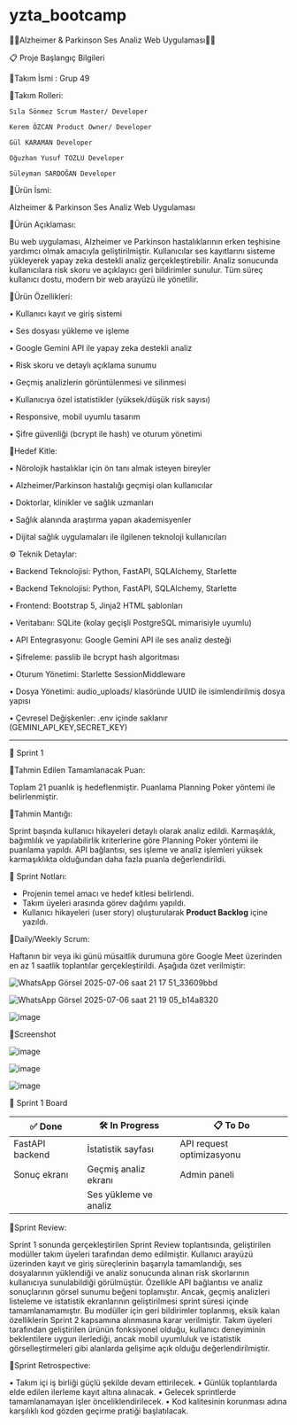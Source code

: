 # yzta_bootcamp

🚀🚀Alzheimer & Parkinson Ses Analiz Web Uygulaması🚀🚀



📋 Proje Başlangıç Bilgileri


🎯Takım İsmi : Grup 49


🎯Takım Rolleri:

    Sıla Sönmez	Scrum Master/ Developer
    
    Kerem ÖZCAN	Product Owner/ Developer
    
    Gül KARAMAN	Developer
    
    Oğuzhan Yusuf TOZLU	Developer
    
    Süleyman SARDOĞAN Developer
    
    
🎯Ürün İsmi:

Alzheimer & Parkinson Ses Analiz Web Uygulaması


🎯Ürün Açıklaması:

Bu web uygulaması, Alzheimer ve Parkinson hastalıklarının erken teşhisine yardımcı olmak amacıyla geliştirilmiştir. Kullanıcılar ses kayıtlarını sisteme yükleyerek yapay zeka destekli analiz gerçekleştirebilir. Analiz sonucunda kullanıcılara risk skoru ve açıklayıcı geri bildirimler sunulur. Tüm süreç kullanıcı dostu, modern bir web arayüzü ile yönetilir.


🎯Ürün Özellikleri:

•	Kullanıcı kayıt ve giriş sistemi

•	Ses dosyası yükleme ve işleme

•	Google Gemini API ile yapay zeka destekli analiz

•	Risk skoru ve detaylı açıklama sunumu

•	Geçmiş analizlerin görüntülenmesi ve silinmesi

•	 Kullanıcıya özel istatistikler (yüksek/düşük risk sayısı)

•	Responsive, mobil uyumlu tasarım

•	 Şifre güvenliği (bcrypt ile hash) ve oturum yönetimi


🎯Hedef Kitle:

•	 Nörolojik hastalıklar için ön tanı almak isteyen bireyler

•	Alzheimer/Parkinson hastalığı geçmişi olan kullanıcılar

•	 Doktorlar, klinikler ve sağlık uzmanları

•	 Sağlık alanında araştırma yapan akademisyenler

•	Dijital sağlık uygulamaları ile ilgilenen teknoloji kullanıcıları


⚙️ Teknik Detaylar:

•	Backend Teknolojisi: Python, FastAPI, SQLAlchemy, Starlette

•	Backend Teknolojisi: Python, FastAPI, SQLAlchemy, Starlette

•	Frontend: Bootstrap 5, Jinja2 HTML şablonları

•	Veritabanı: SQLite (kolay geçişli PostgreSQL mimarisiyle uyumlu)

•	API Entegrasyonu: Google Gemini API ile ses analiz desteği

•	Şifreleme: passlib ile bcrypt hash algoritması

•	Oturum Yönetimi: Starlette SessionMiddleware

•	Dosya Yönetimi: audio_uploads/ klasöründe UUID ile isimlendirilmiş dosya yapısı

•	Çevresel Değişkenler: .env içinde saklanır (GEMINI_API_KEY,SECRET_KEY)


---------------------------------------------------------------------------------------------------------------------------------------------------------------------------------------------------------------------------------------------


📝 Sprint 1

📌Tahmin Edilen Tamamlanacak Puan:

Toplam 21 puanlık iş hedeflenmiştir. Puanlama Planning Poker yöntemi ile belirlenmiştir.


📌Tahmin Mantığı:

Sprint başında kullanıcı hikayeleri detaylı olarak analiz edildi. Karmaşıklık, bağımlılık ve yapılabilirlik kriterlerine göre Planning Poker yöntemi ile puanlama yapıldı. API bağlantısı, ses işleme ve analiz işlemleri yüksek karmaşıklıkta olduğundan daha fazla puanla değerlendirildi.


📌 Sprint Notları:

- Projenin temel amacı ve hedef kitlesi belirlendi.
- Takım üyeleri arasında görev dağılımı yapıldı.
- Kullanıcı hikayeleri (user story) oluşturularak **Product Backlog** içine yazıldı.


📌Daily/Weekly Scrum:

Haftanın bir veya iki günü müsaitlik durumuna göre Google Meet üzerinden en az 1 saatlik toplantılar gerçekleştirildi. Aşağıda özet verilmiştir:


![WhatsApp Görsel 2025-07-06 saat 21 17 51_33609bbd](https://github.com/user-attachments/assets/b3fa3ee2-2aef-4bc6-a7ac-6e7008f22d05)

![WhatsApp Görsel 2025-07-06 saat 21 19 05_b14a8320](https://github.com/user-attachments/assets/5e6b30a4-2405-4e62-99e5-7c2a6cff4e9e)

![image](https://github.com/user-attachments/assets/0c5c8b2c-a160-434f-8cc5-424550b7c795)


📌Screenshot


![image](https://github.com/user-attachments/assets/09ed1ecb-b8f6-48ed-a6a5-bd694d138b94)

![image](https://github.com/user-attachments/assets/d7833a07-48e8-4fcc-96ad-5f570615b311)

![image](https://github.com/user-attachments/assets/0c475c51-0492-4a78-918c-797675b7fede)



📌 Sprint 1 Board

| ✅ Done                      |  🛠 In Progress                         | 📋 To Do                |
|------------------------------ |---------------------------|---------------------------------------|
| FastAPI backend               | İstatistik sayfası        | API request optimizasyonu             |
|  Sonuç ekranı                 | Geçmiş analiz ekranı      | Admin paneli                          |
|                               |   Ses yükleme ve analiz   |        



📌Sprint Review:

Sprint 1 sonunda gerçekleştirilen Sprint Review toplantısında, geliştirilen modüller takım üyeleri tarafından demo edilmiştir. Kullanıcı arayüzü üzerinden kayıt ve giriş süreçlerinin başarıyla tamamlandığı, ses dosyalarının yüklendiği ve analiz sonucunda alınan risk skorlarının kullanıcıya sunulabildiği görülmüştür. Özellikle API bağlantısı ve analiz sonuçlarının görsel sunumu beğeni toplamıştır.
Ancak, geçmiş analizleri listeleme ve istatistik ekranlarının geliştirilmesi sprint süresi içinde tamamlanamamıştır. Bu modüller için geri bildirimler toplanmış, eksik kalan özelliklerin Sprint 2 kapsamına alınmasına karar verilmiştir.
Takım üyeleri tarafından geliştirilen ürünün fonksiyonel olduğu, kullanıcı deneyiminin beklentilere uygun ilerlediği, ancak mobil uyumluluk ve istatistik görselleştirmeleri gibi alanlarda gelişime açık olduğu değerlendirilmiştir.


📌Sprint Retrospective:

•	Takım içi iş birliği güçlü şekilde devam ettirilecek.
•	Günlük toplantılarda elde edilen ilerleme kayıt altına alınacak.
•	Gelecek sprintlerde tamamlanamayan işler önceliklendirilecek.
•	Kod kalitesinin korunması adına karşılıklı kod gözden geçirme pratiği başlatılacak.





